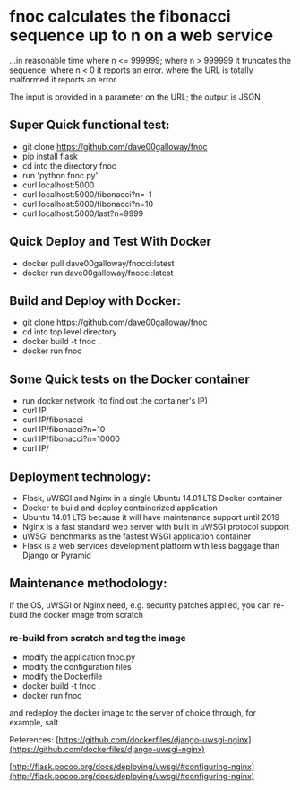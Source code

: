 
# fnoc calculates the fibonacci sequence up to n on a web service 

...in reasonable time where n <= 999999; where n > 999999 it truncates the sequence;
where n < 0 it reports an error.  where the URL is totally malformed it reports an error.

The input is provided in a parameter on the URL; the output is JSON 

## Super Quick functional test:
* git clone https://github.com/dave00galloway/fnoc
* pip install flask
* cd into the directory fnoc
* run 'python fnoc.py'
* curl localhost:5000
* curl localhost:5000/fibonacci?n=-1
* curl localhost:5000/fibonacci?n=10
* curl localhost:5000/last?n=9999

## Quick Deploy and Test With Docker
* docker pull dave00galloway/fnocci:latest
* docker run dave00galloway/fnocci:latest

## Build and Deploy with Docker:
* git clone https://github.com/dave00galloway/fnoc
* cd into top level directory
* docker build -t fnoc .
* docker run fnoc 

## Some Quick tests on the Docker container 
* run docker network (to find out the container's IP)
* curl IP
* curl IP/fibonacci
* curl IP/fibonacci?n=10
* curl IP/fibonacci?n=10000
* curl IP/

## Deployment technology:
* Flask, uWSGI and Nginx in a single Ubuntu 14.01 LTS  Docker container
* Docker to build and deploy containerized application
* Ubuntu 14.01 LTS because it will have maintenance support until 2019
* Nginx is a fast standard web server with built in uWSGI protocol support
* uWSGI benchmarks as the fastest WSGI application container 
* Flask is a web services development platform with less baggage than Django or Pyramid

## Maintenance methodology:

If the OS, uWSGI or Nginx need, e.g. security patches applied, you can re-build the docker image from scratch

### re-build from scratch and tag the image
* modify the application fnoc.py
* modify the configuration files
* modify the Dockerfile
* docker build -t fnoc .
* docker run fnoc

and redeploy the docker image to the server of choice through, for example, salt

References:
[https://github.com/dockerfiles/django-uwsgi-nginx](https://github.com/dockerfiles/django-uwsgi-nginx)

[http://flask.pocoo.org/docs/deploying/uwsgi/#configuring-nginx](http://flask.pocoo.org/docs/deploying/uwsgi/#configuring-nginx)

